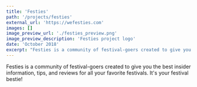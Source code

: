 ```yaml
---
title: 'Festies'
path: '/projects/festies'
external_url: 'https://wefesties.com'
images: []
image_preview_url: './festies_preview.png'
image_preview_description: 'Festies project logo'
date: 'October 2018'
excerpt: "Festies is a community of festival-goers created to give you the best insider information, tips, and reviews for all your favorite festivals. It's your festival bestie!"
---
```


Festies is a community of festival-goers created to give you the best insider information, tips, and reviews for all your favorite festivals. It's your festival bestie!
